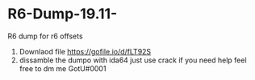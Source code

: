 # R6-Dump-19.11-
R6 dump for r6 offsets 
1. Downlaod file https://gofile.io/d/fLT92S
2. dissamble the dumpo with ida64 just use crack
if you need help feel free to dm me GotU#0001
